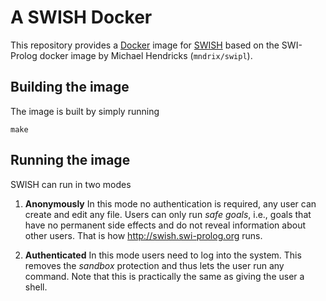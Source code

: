 # A SWISH Docker

This repository provides a   [Docker](https://www.docker.com/) image for
[SWISH](http://swish.swi-prolog.org)  based  on  the  SWI-Prolog  docker
image by Michael Hendricks (`mndrix/swipl`).

## Building the image

The image is built by simply running

    make

## Running the image

SWISH can run in two modes

  1) **Anonymously** In this mode no authentication is required, any
  user can create and edit any file.  Users can only run _safe_
  _goals_, i.e., goals that have no permanent side effects and do
  not reveal information about other users. That is how
  http://swish.swi-prolog.org runs.

  2) **Authenticated** In this mode users need to log into the system.
  This removes the _sandbox_ protection and thus lets the user run
  any command.  Note that this is practically the same as giving the
  user a shell.

